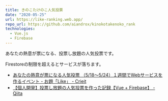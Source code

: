 ```yaml
---
title: きのこたけのこ人気投票
date: "2020-05-25"
url: https://like-ranking.web.app/
repo_url: https://github.com/aiandrox/kinokotakenoko_rank
technologies:
  - Vue.js
  - Firebase
---
```


あなたの熱意が票になる、投票し放題の人気投票です。

Firestoreの制限を超えるとサービスが落ちます。

- [あなたの熱意が票になる人気投票 （5/18～5/24）１週間でWebサービスを作るイベント - お題「Like」 - Crieit](https://crieit.net/boards/web1week-202005/2191df8e32b59e9ebc1338e2bc46f2b7)
- [【個人開発】投票し放題の人気投票を作った記録【Vue + Firebase】 - Qiita](https://qiita.com/aiandrox/items/bc5f45d72c33eb2ecd69)
